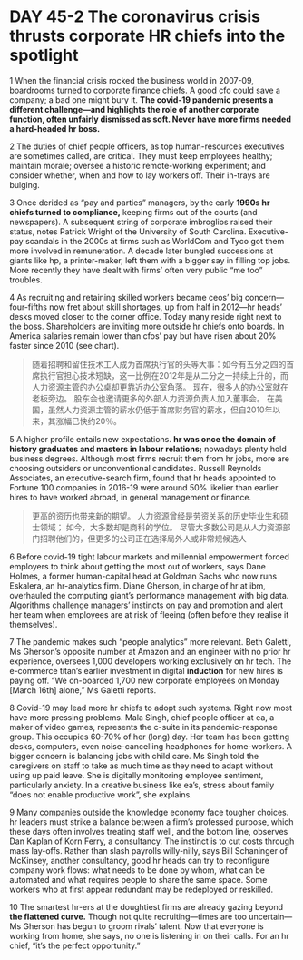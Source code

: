 # DAY 45-2 The coronavirus crisis thrusts corporate HR chiefs into the spotlight
1 When the financial crisis rocked the business world in 2007-09, boardrooms turned to corporate finance chiefs. A good cfo could save a company; a bad one might bury it. **The covid-19 pandemic presents a different challenge—and highlights the role of another corporate function, often unfairly dismissed as soft. Never have more firms needed a hard-headed hr boss.**

2 The duties of chief people officers, as top human-resources executives are sometimes called, are critical. They must keep employees healthy; maintain morale; oversee a historic remote-working experiment; and consider whether, when and how to lay workers off. Their in-trays are bulging.

3 Once derided as “pay and parties” managers, by the early **1990s hr chiefs turned to compliance,** keeping firms out of the courts (and newspapers). A subsequent string of corporate imbroglios raised their status, notes Patrick Wright of the University of South Carolina. Executive-pay scandals in the 2000s at firms such as WorldCom and Tyco got them more involved in remuneration. A decade later bungled successions at giants like hp, a printer-maker, left them with a bigger say in filling top jobs. More recently they have dealt with firms’ often very public “me too” troubles.

4 As recruiting and retaining skilled workers became ceos’ big concern—four-fifths now fret about skill shortages, up from half in 2012—hr heads’ desks moved closer to the corner office. Today many reside right next to the boss. Shareholders are inviting more outside hr chiefs onto boards. In America salaries remain lower than cfos’ pay but have risen about 20% faster since 2010 (see chart).

> 随着招聘和留住技术工人成为首席执行官的头等大事：如今有五分之四的首席执行官担心技术短缺，这一比例在2012年是从二分之一持续上升的，而人力资源主管的办公桌却更靠近办公室角落。 现在，很多人的办公室就在老板旁边。 股东会也邀请更多的外部人力资源负责人加入董事会。 在美国，虽然人力资源主管的薪水仍低于首席财务官的薪水，但自2010年以来，其涨幅已快约20％。
>

5 A higher profile entails new expectations. **hr was once the domain of history graduates and masters in labour relations;** nowadays plenty hold business degrees. Although most firms recruit them from hr jobs, more are choosing outsiders or unconventional candidates. Russell Reynolds Associates, an executive-search firm, found that hr heads appointed to Fortune 100 companies in 2016-19 were around 50% likelier than earlier hires to have worked abroad, in general management or finance.

> 更高的资历也带来新的期望。 人力资源曾经是劳资关系的历史毕业生和硕士领域； 如今，大多数却是商科的学位。 尽管大多数公司是从人力资源部门招聘他们的，但更多的公司正在选择局外人或非常规候选人
>

6 Before covid-19 tight labour markets and millennial empowerment forced employers to think about getting the most out of workers, says Dane Holmes, a former human-capital head at Goldman Sachs who now runs Eskalera, an hr-analytics firm. Diane Gherson, in charge of hr at ibm, overhauled the computing giant’s performance management with big data. Algorithms challenge managers’ instincts on pay and promotion and alert her team when employees are at risk of fleeing (often before they realise it themselves).

7 The pandemic makes such “people analytics” more relevant. Beth Galetti, Ms Gherson’s opposite number at Amazon and an engineer with no prior hr experience, oversees 1,000 developers working exclusively on hr tech. The e-commerce titan’s earlier investment in digital **induction** for new hires is paying off. “We on-boarded 1,700 new corporate employees on Monday [March 16th] alone,” Ms Galetti reports.

8 Covid-19 may lead more hr chiefs to adopt such systems. Right now most have more pressing problems. Mala Singh, chief people officer at ea, a maker of video games, represents the c-suite in its pandemic-response group. This occupies 60-70% of her (long) day. Her team has been getting desks, computers, even  noise-cancelling headphones for home-workers. A bigger concern is balancing jobs with child care. Ms Singh told the caregivers on staff to take as much time as they need to adapt without using up paid leave. She is digitally monitoring employee sentiment, particularly anxiety. In a creative business like ea’s, stress about family “does not enable productive work”, she explains.

9 Many companies outside the knowledge economy face tougher choices. hr leaders must strike a balance between a firm’s professed purpose, which these days often involves treating staff well, and the bottom line, observes Dan Kaplan of Korn Ferry, a consultancy. The instinct is to cut costs through mass lay-offs. Rather than slash payrolls willy-nilly, says Bill Schaninger of McKinsey, another consultancy, good hr heads can try to reconfigure company work flows: what needs to be done by whom, what can be automated and what requires people to share the same space. Some workers who at first appear redundant may be redeployed or reskilled.

10 The smartest hr-ers at the doughtiest firms are already gazing beyond **the flattened curve.** Though not quite recruiting—times are too uncertain—Ms Gherson has begun to groom rivals’ talent. Now that everyone is working from home, she says, no one is listening in on their calls. For an hr chief, “it’s the perfect opportunity.”

